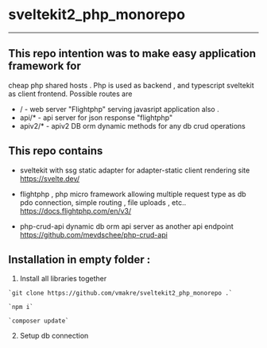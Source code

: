 # sveltekit2_php_monorepo
---
## This repo intention was to make easy application framework for 
cheap php shared hosts . Php is used as backend , and typescript sveltekit 
as client frontend. 
Possible routes are 
- / - web server "Flightphp" serving javasript application also .
- api/*  - api server for json response "flightphp"
- apiv2/* - apiv2  DB orm dynamic methods for any db crud operations 

## This repo contains
- sveltekit with ssg static adapter for adapter-static client rendering site
 https://svelte.dev/

- flightphp  , php micro framework allowing multiple request type as db pdo connection,
simple routing , file uploads , etc..
https://docs.flightphp.com/en/v3/

- php-crud-api   dynamic db orm api server as another api endpoint
https://github.com/mevdschee/php-crud-api


## Installation in empty folder :
1. Install all libraries together
```
`git clone https://github.com/vmakre/sveltekit2_php_monorepo .`

`npm i`

`composer update`
```
2. Setup db connection
```file.php>


```



